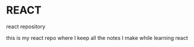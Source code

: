 # REACT
react repository

this is my react repo where I keep all the notes I make while learning react
